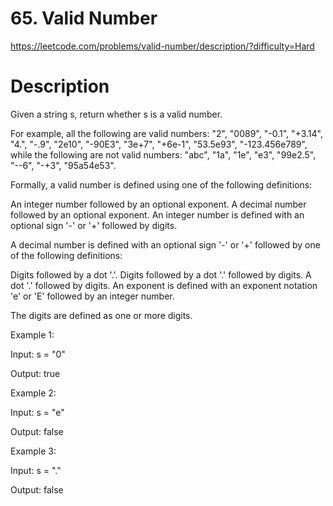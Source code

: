 # 65. Valid Number

https://leetcode.com/problems/valid-number/description/?difficulty=Hard

# Description

Given a string s, return whether s is a valid number.

For example, all the following are valid numbers: "2", "0089", "-0.1", "+3.14", "4.", "-.9", "2e10", "-90E3", "3e+7", "+6e-1", "53.5e93", "-123.456e789", while the following are not valid numbers: "abc", "1a", "1e", "e3", "99e2.5", "--6", "-+3", "95a54e53".

Formally, a valid number is defined using one of the following definitions:

An integer number followed by an optional exponent.
A decimal number followed by an optional exponent.
An integer number is defined with an optional sign '-' or '+' followed by digits.

A decimal number is defined with an optional sign '-' or '+' followed by one of the following definitions:

Digits followed by a dot '.'.
Digits followed by a dot '.' followed by digits.
A dot '.' followed by digits.
An exponent is defined with an exponent notation 'e' or 'E' followed by an integer number.

The digits are defined as one or more digits.

 

Example 1:

Input: s = "0"

Output: true

Example 2:

Input: s = "e"

Output: false

Example 3:

Input: s = "."

Output: false